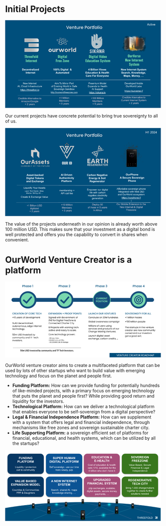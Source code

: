 # Initial Projects

![alt_text](img/image6.png)

Our current projects have concrete potential to bring true sovereignty to all of us.

![alt_text](img/image7.png)

The value of the projects underneath in our opinion is already worth above 100 million USD. This makes sure that your investment as a digital bond is well protected and offers you the capability to convert in shares when convenient.

# OurWorld Venture Creator is a platform

![alt_text](img/image8.png)

OurWorld venture creator aims to create a multifaceted platform that can be used by lots of other startups who want to build value with emerging technology and focus on the planet and people first.

* **Funding Platform:** How can we provide funding for potentially hundreds of like-minded projects, with a primary focus on emerging technology that puts the planet and people first? While providing good return and liquidity for the investors.
* **Technological Platform:** How can we deliver a technological platform that enables everyone to be self-sovereign from a digital perspective?
* **Legal & Financial Independence Platform:** How can we supplement with a system that offers legal and financial independence, through mechanisms like free zones and sovereign sustainable charter city.
* **Life Supporting Platform:** a sovereign efficient set of platforms for financial, educational, and health systems, which can be utilized by all the startups?

![alt_text](img/image9.png)